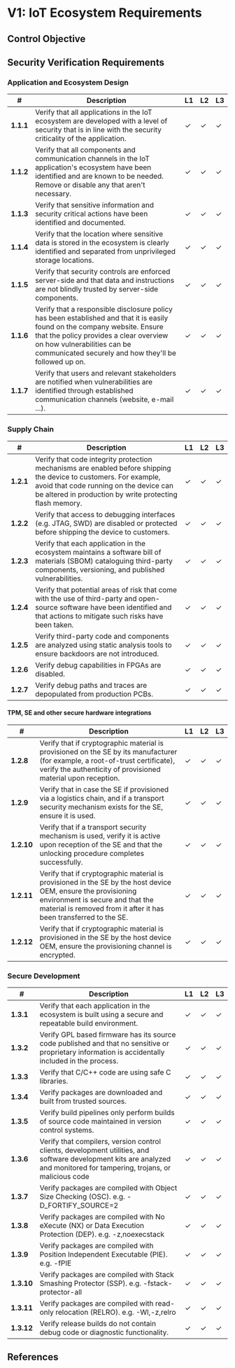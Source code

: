 # V1: IoT Ecosystem Requirements

## Control Objective

## Security Verification Requirements

### Application and Ecosystem Design

| # | Description | L1 | L2 | L3 |
| -- | ---------------------- | - | - | - |
| **1.1.1** | Verify that all applications in the IoT ecosystem are developed with a level of security that is in line with the security criticality of the application. | ✓ | ✓ | ✓ |
| **1.1.2** | Verify that all components and communication channels in the IoT application's ecosystem have been identified and are known to be needed. Remove or disable any that aren't necessary.  | ✓ | ✓ | ✓ |
| **1.1.3** | Verify that sensitive information and security critical actions have been identified and documented. | ✓ | ✓ | ✓ |
| **1.1.4** | Verify that the location where sensitive data is stored in the ecosystem is clearly identified and separated from unprivileged storage locations.  | ✓ | ✓ | ✓ |
| **1.1.5** | Verify that security controls are enforced server-side and that data and instructions are not blindly trusted by server-side components.  | ✓ | ✓ | ✓ |
| **1.1.6** | Verify that a responsible disclosure policy has been established and that it is easily found on the company website. Ensure that the policy provides a clear overview on how vulnerabilities can be communicated securely and how they'll be followed up on. | ✓ | ✓ | ✓ |
| **1.1.7** | Verify that users and relevant stakeholders are notified when vulnerabilities are identified through established communication channels (website, e-mail ...). | ✓ | ✓ | ✓ |


### Supply Chain
| # | Description | L1 | L2 | L3 |
| -- | ---------------------- | - | - | - |
| **1.2.1** | Verify that code integrity protection mechanisms are enabled before shipping the device to customers. For example, avoid that code running on the device can be altered in production by write protecting flash memory. | ✓ | ✓ | ✓ |
| **1.2.2** | Verify that access to debugging interfaces (e.g. JTAG, SWD) are disabled or protected before shipping the device to customers.   | ✓ | ✓ | ✓ |
| **1.2.3** | Verify that each application in the ecosystem maintains a software bill of materials (SBOM) cataloguing third-party components, versioning, and published vulnerabilities. | ✓ | ✓ | ✓ |
| **1.2.4** | Verify that potential areas of risk that come with the use of third-party and open-source software have been identified and that actions to mitigate such risks have been taken. | ✓ | ✓ | ✓ |
| **1.2.5** | Verify third-party code and components are analyzed using static analysis tools to ensure backdoors are not introduced. | ✓ | ✓ | ✓ |
| **1.2.6** | Verify debug capabilities in FPGAs are disabled. | ✓ | ✓ | ✓ |
| **1.2.7** | Verify debug paths and traces are depopulated from production PCBs. | ✓ | ✓ | ✓ |

#### TPM, SE and other secure hardware integrations
| # | Description | L1 | L2 | L3 |
| -- | ---------------------- | - | - | - |
| **1.2.8** | Verify that if cryptographic material is provisioned on the SE by its manufacturer (for example, a root-of-trust certificate), verify the authenticity of provisioned material upon reception. | ✓ | ✓ | ✓ |
| **1.2.9** | Verify that in case the SE if provisioned via a logistics chain, and if a transport security mechanism exists for the SE, ensure it is used. | ✓ | ✓ | ✓ |
| **1.2.10** | Verify that if a transport security mechanism is used, verify it is active upon reception of the SE and that the unlocking procedure completes successfully. | ✓ | ✓ | ✓ |
| **1.2.11** | Verify that if cryptographic material is provisioned in the SE by the host device OEM, ensure the provisioning environment is secure and that the material is removed from it after it has been transferred to the SE. | ✓ | ✓ | ✓ |
| **1.2.12** | Verify that if cryptographic material is provisioned in the SE by the host device OEM, ensure the provisioning channel is encrypted. | ✓ | ✓ | ✓ |

### Secure Development

| # | Description | L1 | L2 | L3 |
| -- | ---------------------- | - | - | - |
| **1.3.1** | Verify that each application in the ecosystem is built using a secure and repeatable build environment. | ✓ | ✓ | ✓ |
| **1.3.2** | Verify GPL based firmware has its source code published and that no sensitive or proprietary information is accidentally included in the process. | ✓ | ✓ | ✓ |
| **1.3.3** | Verify that C/C++ code are using safe C libraries. | ✓ | ✓ | ✓ |
| **1.3.4** | Verify packages are downloaded and built from trusted sources. | ✓ | ✓ | ✓ |
| **1.3.5** | Verify build pipelines only perform builds of source code maintained in version control systems. | ✓ | ✓ | ✓ |
| **1.3.6** | Verify that compilers, version control clients, development utilities, and software development kits are analyzed and monitored for tampering, trojans, or malicious code | ✓ | ✓ | ✓ |
| **1.3.7** | Verify packages are compiled with Object Size Checking (OSC). e.g. -D_FORTIFY_SOURCE=2 | ✓ | ✓ | ✓ |
| **1.3.8** | Verify packages are compiled with No eXecute (NX) or Data Execution Protection (DEP). e.g. -z,noexecstack | ✓ | ✓ | ✓ |
| **1.3.9** | Verify packages are compiled with Position Independent Executable (PIE). e.g. -fPIE | ✓ | ✓ | ✓ |
| **1.3.10** | Verify packages are compiled with Stack Smashing Protector (SSP). e.g. -fstack-protector-all | ✓ | ✓ | ✓ |
| **1.3.11** | Verify packages are compiled with read-only relocation (RELRO). e.g. -Wl,-z,relro | ✓ | ✓ | ✓ |
| **1.3.12** | Verify release builds do not contain debug code or diagnostic functionality. | ✓ | ✓ | ✓ |

## References
